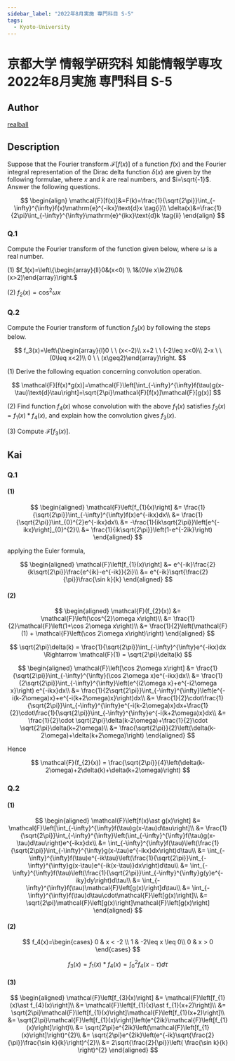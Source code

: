 ```yaml
---
sidebar_label: "2022年8月実施 専門科目 S-5"
tags:
  - Kyoto-University
---
```


# 京都大学 情報学研究科 知能情報学専攻 2022年8月実施 専門科目 S-5

## **Author**
[realball](https://github.com/realballu3u)

## **Description**
Suppose that the Fourier transform $\mathcal{F}[f(x)]$ of a function $f(x)$ and the Fourier integral representation of the Dirac delta function $\delta(x)$ are given by the following formulae, where $x$ and $k$ are real numbers, and $i=\sqrt{-1}$. Answer the following questions.

$$
\begin{align}
\mathcal{F}[f(x)]&=F(k)=\frac{1}{\sqrt{2\pi}}\int_{-\infty}^{\infty}f(x)\mathrm{e}^{-ikx}\text{d}x \tag{i}\\
\delta(x)&=\frac{1}{2\pi}\int_{-\infty}^{\infty}\mathrm{e}^{ikx}\text{d}k \tag{ii}
\end{align}
$$

### Q.1
Compute the Fourier transform of the function given below, where $\omega$ is a real number.

(1) $f_1(x)=\left\{\begin{array}{ll}0&(x<0) \\ 1&(0\le x\le2)\\0&(x>2)\end{array}\right.$

(2) $f_{2}(x)=\cos^{2}\omega x$

### Q.2
Compute the Fourier transform of function $f_3(x)$ by following the steps below.

$$
f_3(x)=\left\{\begin{array}{l}0 \ \ (x<-2)\\
x+2 \ \ (-2\leq x<0)\\
2-x \ \ (0\leq x<2)\\
0 \ \ (x\geq2)\end{array}\right.
$$

(1) Derive the following equation concerning convolution operation.

$$
\mathcal{F}[f(x)*g(x)]=\mathcal{F}\left[\int_{-\infty}^{\infty}f(\tau)g(x-\tau)\text{d}\tau\right]=\sqrt{2\pi}\mathcal{F}[f(x)]\mathcal{F}[g(x)]
$$


(2) Find function $f_4(x)$ whose convolution with the above $f_1(x)$ satisfies $f_3(x)=f_1(x) * f_4(x)$, and explain how the convolution gives $f_3(x)$.

(3) Compute $\mathcal{F}[f_3(x)]$.

## **Kai**
### Q.1
#### (1)

$$
\begin{aligned}
\mathcal{F}\left[f_{1}(x)\right]
&= \frac{1}{\sqrt{2\pi}}\int_{-\infty}^{\infty}f(x)e^{-ikx}dx\\
&= \frac{1}{\sqrt{2\pi}}\int_{0}^{2}e^{-ikx}dx\\
&= -\frac{1}{ik\sqrt{2\pi}}\left[e^{-ikx}\right]_{0}^{2}\\
&= \frac{1}{ik\sqrt{2\pi}}\left(1-e^{-2ik}\right)
\end{aligned}
$$

applying the Euler formula,

$$
\begin{aligned}
\mathcal{F}\left[f_{1}(x)\right]
&= e^{-ik}\frac{2}{k\sqrt{2\pi}}\frac{e^{ik}-e^{-ik}}{2i}\\
&= e^{-ik}\sqrt{\frac{2}{\pi}}\frac{\sin k}{k}
\end{aligned}
$$

#### (2)

$$
\begin{aligned}
\mathcal{F}(f_{2}(x)) &= \mathcal{F}\left(\cos^{2}\omega x\right)\\
&= \frac{1}{2}\mathcal{F}\left(1+\cos 2\omega x\right)\\
&= \frac{1}{2}\left(\mathcal{F}(1) + \mathcal{F}\left(\cos 2\omega x\right)\right)
\end{aligned}
$$

$$
\sqrt{2\pi}\delta(k) = \frac{1}{\sqrt{2\pi}}\int_{-\infty}^{\infty}e^{-ikx}dx \Rightarrow 
\mathcal{F}(1) = \sqrt{2\pi}\delta(k)
$$

$$
\begin{aligned}
\mathcal{F}\left[\cos 2\omega x\right]
&= \frac{1}{\sqrt{2\pi}}\int_{-\infty}^{\infty}(\cos 2\omega x)e^{-ikx}dx\\
&= \frac{1}{2\sqrt{2\pi}}\int_{-\infty}^{\infty}\left(e^{i2\omega x}+e^{-i2\omega x}\right) e^{-ikx}dx\\
&= \frac{1}{2\sqrt{2\pi}}\int_{-\infty}^{\infty}\left(e^{-i(k-2\omega)x}+e^{-i(k+2\omega)x}\right)dx\\
&= \frac{1}{2}\cdot\frac{1}{\sqrt{2\pi}}\int_{-\infty}^{\infty}e^{-i(k-2\omega)x}dx+\frac{1}{2}\cdot\frac{1}{\sqrt{2\pi}}\int_{-\infty}^{\infty}e^{-i(k+2\omega)x}dx\\
&= \frac{1}{2}\cdot \sqrt{2\pi}\delta(k-2\omega)+\frac{1}{2}\cdot \sqrt{2\pi}\delta(k+2\omega)\\
&= \frac{\sqrt{2\pi}}{2}\left(\delta(k-2\omega)+\delta(k+2\omega)\right)
\end{aligned}
$$

Hence

$$
\mathcal{F}(f_{2}(x)) = \frac{\sqrt{2\pi}}{4}\left(\delta(k-2\omega)+2\delta(k)+\delta(k+2\omega)\right)
$$

### Q.2
#### (1)

$$
\begin{aligned}
\mathcal{F}\left[f(x)\ast g(x)\right] &= \mathcal{F}\left[\int_{-\infty}^{\infty}f(\tau)g(x-\tau)d\tau\right]\\
&= \frac{1}{\sqrt{2\pi}}\int_{-\infty}^{\infty}\left(\int_{-\infty}^{\infty}f(\tau)g(x-\tau)d\tau\right)e^{-ikx}dx\\
&= \int_{-\infty}^{\infty}f(\tau)\left(\frac{1}{\sqrt{2\pi}}\int_{-\infty}^{\infty}g(x-\tau)e^{-ikx}dx\right)d\tau\\
&= \int_{-\infty}^{\infty}f(\tau)e^{-ik\tau}\left(\frac{1}{\sqrt{2\pi}}\int_{-\infty}^{\infty}g(x-\tau)e^{-ik(x-\tau)}dx\right)d\tau\\
&= \int_{-\infty}^{\infty}f(\tau)\left(\frac{1}{\sqrt{2\pi}}\int_{-\infty}^{\infty}g(y)e^{-iky}dy\right)d\tau\\
&= \int_{-\infty}^{\infty}f(\tau)\mathcal{F}\left[g(x)\right]d\tau\\
&= \int_{-\infty}^{\infty}f(\tau)d\tau\cdot\mathcal{F}\left[g(x)\right]\\
&= \sqrt{2\pi}\mathcal{F}\left[g(x)\right]\mathcal{F}\left[g(x)\right]
\end{aligned}
$$

#### (2)

$$
f_4(x)=\begin{cases} 
0 & x < -2 \\
1 & -2\leq x \leq 0\\
0 & x > 0
\end{cases}
$$

$$
f_3(x)=f_1(x)\ast f_4(x) =\int_{0}^{2}f_4(x-\tau)d\tau
$$

#### (3)

$$
\begin{aligned}
\mathcal{F}\left[f_{3}(x)\right]
&= \mathcal{F}\left[f_{1}(x)\ast f_{4}(x)\right]\\
&= \mathcal{F}\left[f_{1}(x)\ast f_{1}(x+2)\right]\\
&= \sqrt{2\pi}\mathcal{F}\left[f_{1}(x)\right]\mathcal{F}\left[f_{1}(x+2)\right]\\
&= \sqrt{2\pi}\mathcal{F}\left[f_{1}(x)\right]\left(e^{2ik}\mathcal{F}\left[f_{1}(x)\right]\right)\\
&= \sqrt{2\pi}e^{2ik}\left(\mathcal{F}\left[f_{1}(x)\right]\right)^{2}\\
&= \sqrt{2\pi}e^{2ik}\left(e^{-ik}\sqrt{\frac{2}{\pi}}\frac{\sin k}{k}\right)^{2}\\
&= 2\sqrt{\frac{2}{\pi}}\left( \frac{\sin k}{k} \right)^{2}
\end{aligned}
$$
